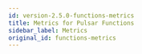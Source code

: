 ```yaml
---
id: version-2.5.0-functions-metrics
title: Metrics for Pulsar Functions
sidebar_label: Metrics
original_id: functions-metrics
---
```


